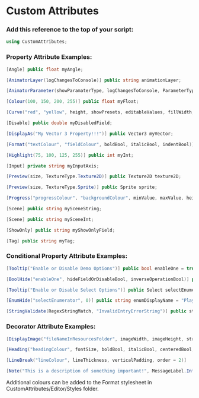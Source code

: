 # Custom Attributes #

### Add this reference to the top of your script: ###

```cs
using CustomAttributes;
```


### Property Attribute Examples: ###

```cs
[Angle] public float myAngle;
```

```cs
[AnimatorLayer(logChangesToConsole)] public string animationLayer;
```

```cs
[AnimatorParameter(showParamaterType, logChangesToConsole, ParameterType.All)] public string animationParameter;
```

```cs
[Colour(100, 150, 200, 255)] public float myFloat;
```

```cs
[Curve("red", "yellow", height, showPresets, editableValues, fillWidth, showLabel)] public AnimationCurve myCurve;
```

```cs
[Disable] public double myDisabledField;
```

```cs
[DisplayAs("My Vector 3 Property!!!")] public Vector3 myVector;
```

```cs
[Format("textColour", "fieldColour", boldBool, italicBool, indentBool)] public string myString;
```

```cs
[Highlight(75, 100, 125, 255)] public int myInt;
```

```cs
[Input] private string myInputAxis;
```

```cs
[Preview(size, TextureType.Texture2D)] public Texture2D texture2D;
```

```cs
[Preview(size, TextureType.Sprite)] public Sprite sprite;
```

```cs
[Progress("progressColour", "backgroundColour", minValue, maxValue, height)] public float myProgress;
```

```cs
[Scene] public string mySceneString;
```

```cs
[Scene] public string mySceneInt;
```

```cs
[ShowOnly] public string myShowOnlyField;
```

```cs
[Tag] public string myTag;
```


### Conditional Property Attribute Examples: ###

```cs
[Tooltip("Enable or Disable Demo Options")] public bool enableOne = true;
```

```cs
[BoolHide("enableOne", hideFieldOrDisableBool, inverseOperationBool)] public string demoDisplayName = "Player One";
```

```cs
[Tooltip("Enable or Disable Select Options")] public Select selectEnumerator;
```

```cs
[EnumHide("selectEnumerator", 0)] public string enumDisplayName = "Player One";
```

```cs
[StringValidate(RegexStringMatch, "InvalidEntryErrorString")] public stringToValidate;
```


### Decorator Attribute Examples: ###

```cs
[DisplayImage("fileNameInResourcesFolder", imageWidth, imageHeight, stretchImageWidth, order = 3)]
```

```cs
[Heading("headingColour", fontSize, boldBool, italicBool, centeredBool, order = 1)]
```

```cs
[LineBreak("lineColour", lineThickness, verticalPadding, order = 2)]
```

```cs
[Note("This is a description of something important!", MessageLabel.Info, order = 5)]
```


Additional colours can be added to the Format stylesheet in CustomAttributes/Editor/Styles folder.
